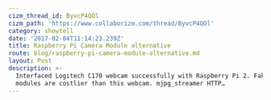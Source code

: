 ```yaml
---
cizm_thread_id: ByvcP4QOl
cizm_path: 'https://www.collaborizm.com/thread/ByvcP4QOl'
category: showtell
date: '2017-02-04T11:14:23.239Z'
title: Raspberry Pi Camera Module alternative
route: blog/raspberry-pi-camera-module-alternative.md
layout: Post
description: >-
  Interfaced Logitech C170 webcam successfully with Raspberry Pi 2. Fake camera
  modules are costlier than this webcam. mjpg_streamer HTTP…
---
```

 
